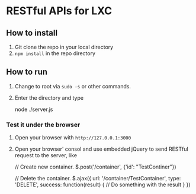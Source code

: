 # RESTful APIs for LXC

## How to install

1. Git clone the repo in your local directory
2. `npm install` in the repo directory

## How to run

1. Change to root via `sudo -s` or other commands.
2. Enter the directory and type

    node ./server.js

### Test it under the browser

1. Open your browser with `http://127.0.0.1:3000`
2. Open your browser' consol and use embedded jQuery to send RESTful request to the server, like

    // Create new container.
    $.post('/container', {'id': "TestContiner"})

    // Delete the container.
    $.ajax({
        url: '/container/TestContainer',
        type: 'DELETE',
        success: function(result) {
            // Do something with the result
        }
    }) 


